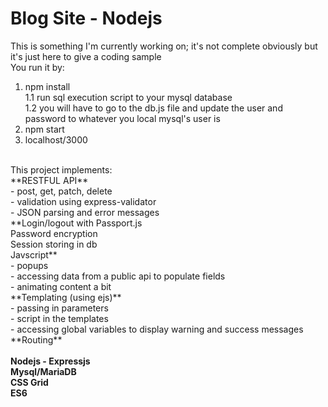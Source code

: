 # Blog Site - Nodejs
This is something I'm currently working on; it's not complete obviously but it's just here to give a coding sample<br>
You run it by:<br>
1.  npm install<br>
1.1 run sql execution script to your mysql database<br>
1.2 you will have to go to the db.js file and update the user and password to whatever you local mysql's user is <br>
2.  npm start<br>
3.  localhost/3000<br>
<br>
This project implements:
<br>**RESTFUL API**
<br>     - post, get, patch, delete 
<br>     - validation using express-validator
<br>     - JSON parsing and error messages
<br>**Login/logout with Passport.js
<br>Password encryption
<br>Session storing in db
<br>Javscript**
<br>     - popups
<br>     - accessing data from a public api to populate fields
<br>     - animating content a bit
<br>**Templating (using ejs)**
<br>     - passing in parameters
<br>     - script in the templates
<br>     - accessing global variables to display warning and success messages
<br>**Routing**
<br>
<br>
<b>
Nodejs - Expressjs<br>
Mysql/MariaDB<br>
CSS Grid<br>
ES6
</b>
